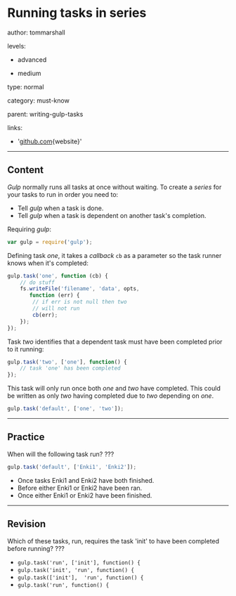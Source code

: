 # Running tasks in series
author: tommarshall

levels:

  - advanced

  - medium

type: normal

category: must-know

parent: writing-gulp-tasks

links:

  - '[github.com](https://github.com/OverZealous/run-sequence){website}'

---
## Content

*Gulp* normally runs all tasks at once without waiting. To create a *series* for your tasks to run in order you need to:
- Tell *gulp* when a task is done.
- Tell *gulp* when a task is dependent on another task's completion.

Requiring *gulp*:
```javaScript
var gulp = require('gulp');
```
Defining task *one*, it takes a *callback* `cb` as a parameter so the task runner knows when it's completed:
```javaScript
gulp.task('one', function (cb) {
    // do stuff
    fs.writeFile('filename', 'data', opts, 
       function (err) {
        // if err is not null then two 
        // will not run
        cb(err);
    });
});
```
Task *two* identifies that a dependent task must have been completed prior to it running:
```javaScript
gulp.task('two', ['one'], function() {
    // task 'one' has been completed
});
```
This task will only run once both *one* and *two* have completed. This could be written as only *two* having completed due to *two* depending on *one*.
```javaScript
gulp.task('default', ['one', 'two']);
```

---
## Practice

When will the following task run? ???

```javascript
gulp.task('default', ['Enki1', 'Enki2']);
```

* Once tasks Enki1 and Enki2 have both finished.
* Before either Enki1 or Enki2 have been ran.
* Once either Enki1 or Enki2 have been finished.

---
## Revision

Which of these tasks, run,  requires the task 'init' to have been completed before running? ???
* `gulp.task('run', ['init'], function() {`
* `gulp.task('init', 'run', function() {`
* `gulp.task(['init'],  'run', function() {`
* `gulp.task('run', function() {`